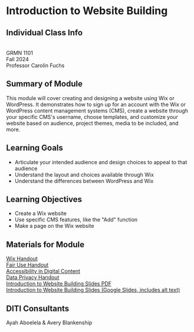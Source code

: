 # Introduction to Website Building

## Individual Class Info
<br>
GRMN 1101
<br>
Fall 2024<br>
Professor Carolin Fuchs

## Summary of Module
This module will cover creating and designing a website using Wix or WordPress. It demonstrates how to sign up for an account with the Wix or WordPress content management systems (CMS), create a website through your specific CMS's username, choose templates, and customize your website based on audience, project themes, media to be included, and more.

## Learning Goals
- Articulate your intended audience and design choices to appeal to that audience
- Understand the layout and choices available through Wix
- Understand the differences between WordPress and Wix


## Learning Objectives
- Create a Wix website
- Use specific CMS features, like the "Add" function
- Make a page on the Wix website


## Materials for Module

[Wix Handout](https://github.com/NULabNortheastern/digitalassignmentshowcase/blob/master/handouts/website-building/Handout-Wix.pdf)
<br>
[Fair Use Handout](https://github.com/NULabNortheastern/digitalassignmentshowcase/blob/main/handouts/general/Copyright-Fair-Use.pdf)
<br>
[Accessibility in Digital Content](https://docs.google.com/document/d/1XAVk4nWyMzH2dEcxUuCb60kAogkYmLZ3nD0WiE0wFdo/edit?usp=sharing)
<br>
[Data Privacy Handout](https://docs.google.com/document/d/1jeJUWeRzk4P9e7kNMehdyXmBn8Fdssj-AtKBV0xITN8/edit?usp=sharing)
<br>
[Introduction to Website Building Slides PDF](https://github.com/NULabNortheastern/digitalassignmentshowcase/blob/main/website-building/fa24-fuchs-grmn1101-wordpress/FA24-Carolin-Fuchs-WordPress%26Wix.pdf)
<br>
[Introduction to Website Building Slides (Google Slides, includes alt text)](https://docs.google.com/presentation/d/1eCuauhm4sC0jUpSDhHOkl85fPIkNsdFI8Af9tFqh7xQ/edit?usp=sharing)


## DITI Consultants
Ayah Aboelela & Avery Blankenship
